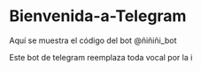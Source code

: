 # Bienvenida-a-Telegram
Aquí se muestra el código del bot @ñiñiñi_bot

Este bot de telegram reemplaza toda vocal por la i
